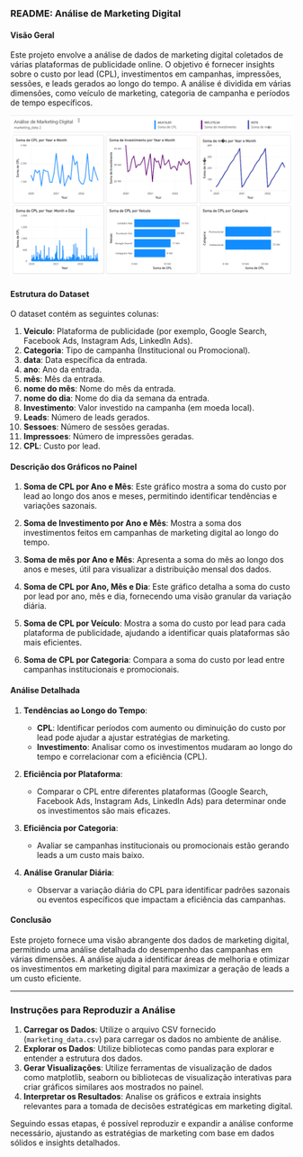 ### README: Análise de Marketing Digital

#### Visão Geral

Este projeto envolve a análise de dados de marketing digital coletados de várias plataformas de publicidade online. O objetivo é fornecer insights sobre o custo por lead (CPL), investimentos em campanhas, impressões, sessões, e leads gerados ao longo do tempo. A análise é dividida em várias dimensões, como veículo de marketing, categoria de campanha e períodos de tempo específicos.

![Análise](painel.png)

#### Estrutura do Dataset

O dataset contém as seguintes colunas:

1. **Veiculo**: Plataforma de publicidade (por exemplo, Google Search, Facebook Ads, Instagram Ads, LinkedIn Ads).
2. **Categoria**: Tipo de campanha (Institucional ou Promocional).
3. **data**: Data específica da entrada.
4. **ano**: Ano da entrada.
5. **mês**: Mês da entrada.
6. **nome do mês**: Nome do mês da entrada.
7. **nome do dia**: Nome do dia da semana da entrada.
8. **Investimento**: Valor investido na campanha (em moeda local).
9. **Leads**: Número de leads gerados.
10. **Sessoes**: Número de sessões geradas.
11. **Impressoes**: Número de impressões geradas.
12. **CPL**: Custo por lead.

#### Descrição dos Gráficos no Painel

1. **Soma de CPL por Ano e Mês**: Este gráfico mostra a soma do custo por lead ao longo dos anos e meses, permitindo identificar tendências e variações sazonais.

2. **Soma de Investimento por Ano e Mês**: Mostra a soma dos investimentos feitos em campanhas de marketing digital ao longo do tempo.

3. **Soma de mês por Ano e Mês**: Apresenta a soma do mês ao longo dos anos e meses, útil para visualizar a distribuição mensal dos dados.

4. **Soma de CPL por Ano, Mês e Dia**: Este gráfico detalha a soma do custo por lead por ano, mês e dia, fornecendo uma visão granular da variação diária.

5. **Soma de CPL por Veículo**: Mostra a soma do custo por lead para cada plataforma de publicidade, ajudando a identificar quais plataformas são mais eficientes.

6. **Soma de CPL por Categoria**: Compara a soma do custo por lead entre campanhas institucionais e promocionais.

#### Análise Detalhada

1. **Tendências ao Longo do Tempo**:
   - **CPL**: Identificar períodos com aumento ou diminuição do custo por lead pode ajudar a ajustar estratégias de marketing.
   - **Investimento**: Analisar como os investimentos mudaram ao longo do tempo e correlacionar com a eficiência (CPL).

2. **Eficiência por Plataforma**:
   - Comparar o CPL entre diferentes plataformas (Google Search, Facebook Ads, Instagram Ads, LinkedIn Ads) para determinar onde os investimentos são mais eficazes.

3. **Eficiência por Categoria**:
   - Avaliar se campanhas institucionais ou promocionais estão gerando leads a um custo mais baixo.

4. **Análise Granular Diária**:
   - Observar a variação diária do CPL para identificar padrões sazonais ou eventos específicos que impactam a eficiência das campanhas.

#### Conclusão

Este projeto fornece uma visão abrangente dos dados de marketing digital, permitindo uma análise detalhada do desempenho das campanhas em várias dimensões. A análise ajuda a identificar áreas de melhoria e otimizar os investimentos em marketing digital para maximizar a geração de leads a um custo eficiente.

---

### Instruções para Reproduzir a Análise

1. **Carregar os Dados**: Utilize o arquivo CSV fornecido (`marketing_data.csv`) para carregar os dados no ambiente de análise.
2. **Explorar os Dados**: Utilize bibliotecas como pandas para explorar e entender a estrutura dos dados.
3. **Gerar Visualizações**: Utilize ferramentas de visualização de dados como matplotlib, seaborn ou bibliotecas de visualização interativas para criar gráficos similares aos mostrados no painel.
4. **Interpretar os Resultados**: Analise os gráficos e extraia insights relevantes para a tomada de decisões estratégicas em marketing digital.

Seguindo essas etapas, é possível reproduzir e expandir a análise conforme necessário, ajustando as estratégias de marketing com base em dados sólidos e insights detalhados.
